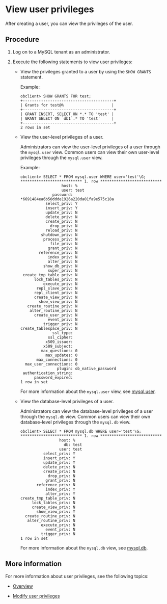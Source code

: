 # View user privileges

After creating a user, you can view the privileges of the user.

## Procedure

1. Log on to a MySQL tenant as an administrator.

2. Execute the following statements to view user privileges:

   * View the privileges granted to a user by using the `SHOW GRANTS` statement.

      Example:

      ```shell
      obclient> SHOW GRANTS FOR test;
      +----------------------------------------+
      | Grants for test@%                     |
      +----------------------------------------+
      | GRANT INSERT, SELECT ON *.* TO 'test' |
      | GRANT SELECT ON `db1`.* TO 'test'     |
      +----------------------------------------+
      2 rows in set
      ```

   * View the user-level privileges of a user.

      Administrators can view the user-level privileges of a user through the `mysql.user` view. Common users can view their own user-level privileges through the `mysql.user` view.

      Example:

      ```shell
      obclient> SELECT * FROM mysql.user WHERE user='test'\G;
      *************************** 1. row ***************************
                        host: %
                        user: test
                    password: *6691484ea6b50ddde1926a220da01fa9e575c18a
                 select_priv: Y
                 insert_priv: Y
                 update_priv: N
                 delete_priv: N
                 create_priv: N
                   drop_priv: N
                 reload_priv: N
               shutdown_priv: N
                process_priv: N
                   file_priv: N
                  grant_priv: N
              reference_priv: N
                  index_priv: N
                  alter_priv: N
                show_db_priv: N
                  super_priv: N
       create_tmp_table_priv: N
            lock_tables_priv: N
                execute_priv: N
             repl_slave_priv: N
            repl_client_priv: N
            create_view_priv: N
              show_view_priv: N
         create_routine_priv: N
          alter_routine_priv: N
            create_user_priv: N
                  event_priv: N
                trigger_priv: N
      create_tablespace_priv: N
                    ssl_type:
                  ssl_cipher:
                 x509_issuer:
                x509_subject:
               max_questions: 0
                 max_updates: 0
             max_connections: 0
        max_user_connections: 0
                      plugin: ob_native_password
       authentication_string:
            password_expired:
      1 row in set
      ```

      For more information about the `mysql.user` view, see [mysql.user](../../../../../7.reference/5.system-reference/4.system-overview-of-mysql-mode/2.dictionary-view-of-mysql-mode/40.mysql-user-of-mysql-mode.md).

   * View the database-level privileges of a user.

      Administrators can view the database-level privileges of a user through the `mysql.db` view. Common users can view their own database-level privileges through the `mysql.db` view.

      ```shell
      obclient> SELECT * FROM mysql.db WHERE user='test'\G;
      *************************** 1. row ***************************
                       host: %
                         db: test
                       user: test
                select_priv: Y
                insert_priv: Y
                update_priv: Y
                delete_priv: N
                create_priv: N
                  drop_priv: N
                 grant_priv: N
             reference_priv: N
                 index_priv: Y
                 alter_priv: Y
      create_tmp_table_priv: N
           lock_tables_priv: N
           create_view_priv: N
             show_view_priv: Y
        create_routine_priv: N
         alter_routine_priv: N
               execute_priv: N
                 event_priv: N
               trigger_priv: N
      1 row in set
      ```

      For more information about the `mysql.db` view, see [mysql.db](../../../../../7.reference/5.system-reference/4.system-overview-of-mysql-mode/2.dictionary-view-of-mysql-mode/30.mysql-db-of-mysql-mode.md).

## More information

For more information about user privileges, see the following topics:

* [Overview](../../../../../7.reference/2.administrator-guide/2.basic-database-management/4.manage-tenants/9.manage-users-and-permissions/1.users-and-permissions/1.users-and-their-permissions.md)

* [Modify user privileges](../2.permission-of-mysql-mode/5.modify-user-permissions-of-mysql-mode.md)
